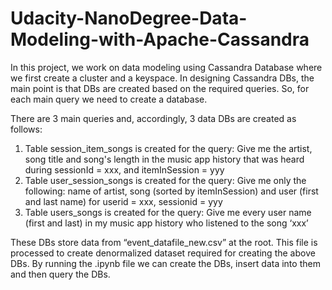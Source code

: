 # Udacity-NanoDegree-Data-Modeling-with-Apache-Cassandra
In this project, we work on data modeling using Cassandra Database where we first create a cluster and a keyspace. In designing Cassandra DBs, the main point is that DBs are created based on the required queries. So, for each main query we need to create a database. 

There are 3 main queries and, accordingly, 3 data DBs are created as follows:
1) Table session_item_songs is created for the query: Give me the artist, song title and song's length in the music app history that was heard during sessionId = xxx, and itemInSession = yyy
2) Table user_session_songs is created for the query: Give me only the following: name of artist, song (sorted by itemInSession) and user (first and last name) for userid = xxx, sessionid = yyy
3) Table users_songs is created for the query: Give me every user name (first and last) in my music app history who listened to the song ‘xxx’

These DBs store data from “event_datafile_new.csv” at the root. This file is processed to create denormalized dataset required for creating the above DBs. By running the .ipynb file we can create the DBs, insert data into them and then query the DBs.
